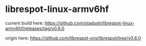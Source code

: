 # librespot-linux-armv6hf

current build here: https://github.com/oladush/librespot-linux-armv6hf/releases/tag/v0.6.0

origin here: https://github.com/librespot-org/librespot/tree/v0.6.0
